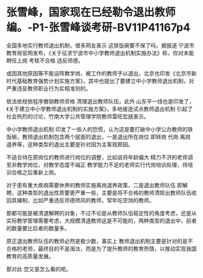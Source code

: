 # 张雪峰，国家现在已经勒令退出教师编。-P1-张雪峰谈考研-BV11P41167p4

全国多地实行教师退出机制，很多网友表示 这铁饭碗要不保了吗，据报道 宁波市教育局官网发布，《关于征求宁波市中小学教师退出机制实施办法》称，你对未能聘任上岗 考核不合格 违反师德。

或因其他原因等不能设阵教学岗，被工作的教师予以退出，北京也印发《北京市新时代基础教育强势计划实施方案》，其中也提出了要建立中小学教师退出机制，对严重违反教师职业行为实相准则的。

依法依规依程序撤销教师资格 清理退出教师队伍，此外 山东平一线也是印发了，《关于建立中小学教师退出机制的实施方案》，多地接连试点教师退出机制 引起了社会热烈的讨论，竹南大学公共管理学院教师雷旺宏就表示。

中小学教师退出机制 印发了一些人的恐慌，认为这是要打破中小学公办教师的铁饭碗，教师退出机制包含两个层面的退出，一是退出所在岗位 即转岗 代岗 离岗 退养等，这种类型的退出主要是针对因为主客观原因。

不适合待在原岗位的教师进行岗位的调整，比如说将年龄偏大 精力不济的老师调至非教学岗位，对教学态度不端正 教学能力不足的老师实行代岗培训处理，待培训合格之后重新上岗。

对于患有重大疾病需要休养的教师实施离岗退养政策，二是退出教师队伍 即解聘，这种类型的退出性质要更严重一些，主要是将不合格的教师清除出教师队伍收回其编制，比如严重违反师德师风的教师，常年吃空饷的教师。

那都可能是被清退解聘的对象，不过不论是从教师队伍稳定性的角度考虑，还是从实际教学管理需要考虑，大规模清退教师这是不可能的，两种类型的退出中，前者的数量要比后者的数量多。

原正退出教师队伍的教师必然是极少数，事实上 教师退出机制主要是针对的是不合格的老师，最终目的不是淘汰，而是为了提升教师的教育热情，以推动实现我国教育的高质量发展。

那对此 您又是怎么看的呢。